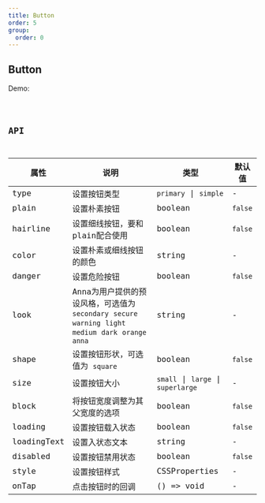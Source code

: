 ```yaml
---
title: Button
order: 5
group:
  order: 0
---
```


## Button

Demo:

<code src="./button/index.tsx" />

## API

| 属性 | 说明 | 类型 | 默认值 |
| --- | --- | ---- | --- |
| type | 设置按钮类型 | `primary` \| `simple` | - |
| plain | 设置朴素按钮 | boolean | `false` |
| hairline | 设置细线按钮，要和plain配合使用 | boolean | `false` |
| color | 设置朴素或细线按钮的颜色 | string | - |
| danger | 设置危险按钮 | boolean | `false` |
| look | Anna为用户提供的预设风格，可选值为 `secondary` `secure` `warning` `light` `medium` `dark` `orange` `anna` | string | - |
| shape | 设置按钮形状，可选值为 `square` | boolean | `false` |
| size | 设置按钮大小 | `small` \| `large` \| `superlarge` | - |
| block | 将按钮宽度调整为其父宽度的选项 | boolean | `false` |
| loading | 设置按钮载入状态 | boolean | `false` |
| loadingText | 设置入状态文本 | string | - |
| disabled | 设置按钮禁用状态 | boolean | `false` |
| style | 设置按钮样式 | CSSProperties | - |
| onTap | 点击按钮时的回调 | () => void | - |

